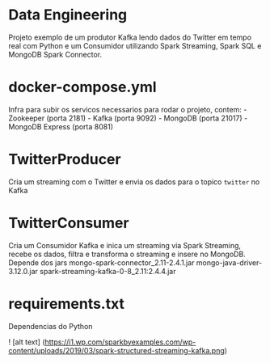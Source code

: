 # Data Engineering
Projeto exemplo de um produtor Kafka lendo dados do Twitter em tempo real com Python e um Consumidor utilizando Spark Streaming, Spark SQL e MongoDB Spark Connector.

# docker-compose.yml
Infra para subir os servicos necessarios para rodar o projeto, contem:
    - Zookeeper (porta 2181)
    - Kafka (porta 9092)
    - MongoDB (porta 21017)
    - MongoDB Express (porta 8081)
    
# TwitterProducer
Cria um streaming com o Twitter e envia os dados para o topico `twitter` no Kafka

# TwitterConsumer
Cria um Consumidor Kafka e inica um streaming via Spark Streaming, recebe os dados, filtra e transforma o streaming e insere no MongoDB.
Depende dos jars
mongo-spark-connector_2.11-2.4.1.jar
mongo-java-driver-3.12.0.jar 
spark-streaming-kafka-0-8_2.11:2.4.4.jar

# requirements.txt
Dependencias do Python

! [alt text] (https://i1.wp.com/sparkbyexamples.com/wp-content/uploads/2019/03/spark-structured-streaming-kafka.png)
